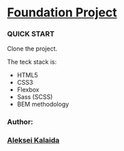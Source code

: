 # [Foundation Project](https://alexklyde.github.io/foundation-project/)

### QUICK START

Clone the project.

The teck stack is:
* HTML5
* CSS3
* Flexbox
* Sass (SCSS)
* BEM methodology

### Author: 

### [Aleksei Kalaida](https://alekseikalaidacv.netlify.app/)